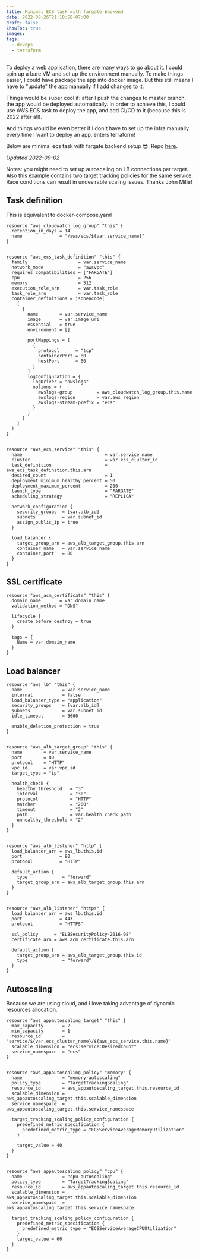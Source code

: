 ```yaml
---
title: Minimal ECS task with fargate backend
date: 2022-08-26T21:10:58+07:00
draft: false
ShowToc: true
images:
tags:
  - devops
  - terraform
---
```


To deploy a web application, there are many ways to go about it. I could spin up a bare VM and set up the environment manually. To make things easier, I could have package the app into docker image. But this still means I have to "update" the app manually if I add changes to it.

Things would be super cool if: after I push the changes to master branch, the app would be deployed automatically. In order to achieve this, I could use AWS ECS task to deploy the app, and add CI/CD to it (because this is 2022 after all).

And things would be even better if I don't have to set up the infra manually every time I want to deploy an app, enters terraform!

Below are minimal ecs task with fargate backend setup 😎. Repo [here](https://github.com/devbaygroup/terraform-aws-ecs-fargate-example).

_Updated 2022-09-02_

Notes: you might need to set up autoscaling on LB connections per target. Also this example contains two target tracking policies for the same service. Race conditions can result in undesirable scaling issues. Thanks John Mille!

## Task definition

This is equivalent to docker-compose.yaml

```hcl
resource "aws_cloudwatch_log_group" "this" {
  retention_in_days = 14
  name              = "/aws/ecs/${var.service_name}"
}


resource "aws_ecs_task_definition" "this" {
  family                   = var.service_name
  network_mode             = "awsvpc"
  requires_compatibilities = ["FARGATE"]
  cpu                      = 256
  memory                   = 512
  execution_role_arn       = var.task_role
  task_role_arn            = var.task_role
  container_definitions = jsonencode(
    [
      {
        name        = var.service_name
        image       = var.image_uri
        essential   = true
        environment = []

        portMappings = [
          {
            protocol      = "tcp"
            containerPort = 80
            hostPort      = 80
          }
        ]
        logConfiguration = {
          logDriver = "awslogs"
          options = {
            awslogs-group         = aws_cloudwatch_log_group.this.name
            awslogs-region        = var.aws_region
            awslogs-stream-prefix = "ecs"
          }
        }
      }
    ]
  )
}


resource "aws_ecs_service" "this" {
  name                               = var.service_name
  cluster                            = var.ecs_cluster_id
  task_definition                    = aws_ecs_task_definition.this.arn
  desired_count                      = 1
  deployment_minimum_healthy_percent = 50
  deployment_maximum_percent         = 200
  launch_type                        = "FARGATE"
  scheduling_strategy                = "REPLICA"

  network_configuration {
    security_groups  = [var.alb_id]
    subnets          = var.subnet_id
    assign_public_ip = true
  }

  load_balancer {
    target_group_arn = aws_alb_target_group.this.arn
    container_name   = var.service_name
    container_port   = 80
  }
}
```

## SSL certificate

```hcl
resource "aws_acm_certificate" "this" {
  domain_name       = var.domain_name
  validation_method = "DNS"

  lifecycle {
    create_before_destroy = true
  }

  tags = {
    Name = var.domain_name
  }
}
```

## Load balancer

```hcl
resource "aws_lb" "this" {
  name               = var.service_name
  internal           = false
  load_balancer_type = "application"
  security_groups    = [var.alb_id]
  subnets            = var.subnet_id
  idle_timeout       = 3600

  enable_deletion_protection = true
}


resource "aws_alb_target_group" "this" {
  name        = var.service_name
  port        = 80
  protocol    = "HTTP"
  vpc_id      = var.vpc_id
  target_type = "ip"

  health_check {
    healthy_threshold   = "3"
    interval            = "30"
    protocol            = "HTTP"
    matcher             = "200"
    timeout             = "3"
    path                = var.health_check_path
    unhealthy_threshold = "2"
  }
}


resource "aws_alb_listener" "http" {
  load_balancer_arn = aws_lb.this.id
  port              = 80
  protocol          = "HTTP"

  default_action {
    type             = "forward"
    target_group_arn = aws_alb_target_group.this.arn
  }
}


resource "aws_alb_listener" "https" {
  load_balancer_arn = aws_lb.this.id
  port              = 443
  protocol          = "HTTPS"

  ssl_policy      = "ELBSecurityPolicy-2016-08"
  certificate_arn = aws_acm_certificate.this.arn

  default_action {
    target_group_arn = aws_alb_target_group.this.id
    type             = "forward"
  }
}
```

## Autoscaling

Because we are using cloud, and I love taking advantage of dynamic resources allocation.

```hcl
resource "aws_appautoscaling_target" "this" {
  max_capacity       = 2
  min_capacity       = 1
  resource_id        = "service/${var.ecs_cluster_name}/${aws_ecs_service.this.name}"
  scalable_dimension = "ecs:service:DesiredCount"
  service_namespace  = "ecs"
}


resource "aws_appautoscaling_policy" "memory" {
  name               = "memory-autoscaling"
  policy_type        = "TargetTrackingScaling"
  resource_id        = aws_appautoscaling_target.this.resource_id
  scalable_dimension = aws_appautoscaling_target.this.scalable_dimension
  service_namespace  = aws_appautoscaling_target.this.service_namespace

  target_tracking_scaling_policy_configuration {
    predefined_metric_specification {
      predefined_metric_type = "ECSServiceAverageMemoryUtilization"
    }

    target_value = 40
  }
}


resource "aws_appautoscaling_policy" "cpu" {
  name               = "cpu-autoscaling"
  policy_type        = "TargetTrackingScaling"
  resource_id        = aws_appautoscaling_target.this.resource_id
  scalable_dimension = aws_appautoscaling_target.this.scalable_dimension
  service_namespace  = aws_appautoscaling_target.this.service_namespace

  target_tracking_scaling_policy_configuration {
    predefined_metric_specification {
      predefined_metric_type = "ECSServiceAverageCPUUtilization"
    }
    target_value = 60
  }
}
```
